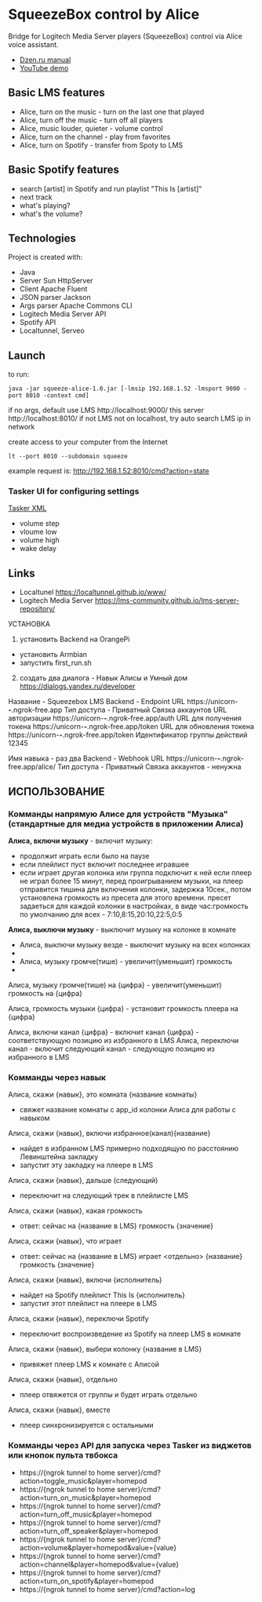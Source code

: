 # SqueezeBox control by Alice
Bridge for Logitech Media Server players (SqueezeBox) control via Alice voice assistant.
* <a href="https://dzen.ru/a/ZP0AKcRQ-h8hfwhT">Dzen.ru manual</a>
* <a href="https://[www.youtube.com/watch?v=1xTXht4AsQk](~~~~)">YouTube demo</a>
## Basic LMS features
* Alice, turn on the music - turn on the last one that played
* Alice, turn off the music - turn off all players
* Alice, music louder, quieter - volume control
* Alice, turn on the channel - play from favorites
* Alice, turn on Spotify - transfer from Spoty to LMS
## Basic Spotify features
* search [artist] in Spotify and run playlist "This Is [artist]"
* next track
* what's playing?
* what's the volume?
## Technologies
Project is created with:
* Java
* Server Sun HttpServer
* Client Apache Fluent
* JSON parser Jackson
* Args parser Apache Commons CLI
* Logitech Media Server API
* Spotify API
* Localtunnel, Serveo
## Launch
to run:
```
java -jar squeeze-alice-1.0.jar [-lmsip 192.168.1.52 -lmsport 9000 -port 8010 -context cmd]
```
if no args, default use LMS http://localhost:9000/ 
this server http://localhost:8010/
if not LMS not on localhost, try auto search LMS ip in network

create access to your computer from the Internet

```
lt --port 8010 --subdomain squeeze
```
example request is: http://192.168.1.52:8010/cmd?action=state

### Tasker UI for configuring settings

<a href="https://taskernet.com/shares/?user=AS35m8kJKYp5977YUIkcjNHTVyukgPWCIFiiEwuSPsUglqHm3bv6bL9D5mme1LtPP5KjRMog1V%2BP&id=Task%3AStateCfg">Tasker XML</a>
* volume step
* vloume low
* volume high
* wake delay
## Links
* Localtunel
https://localtunnel.github.io/www/
* Logitech Media Server
https://lms-community.github.io/lms-server-repository/


УСТАНОВКА

1. установить Backend на OrangePi

- установить Armbian
- запустить first_run.sh

2. создать два диалога - Навык Алисы и Умный дом https://dialogs.yandex.ru/developer

Название - Squeezebox LMS
Backend - Endpoint URL https://unicorn-***-***.ngrok-free.app
Тип доступа - Приватный
Связка аккаунтов
URL авторизации https://unicorn-***-***.ngrok-free.app/auth
URL для получения токена https://unicorn-***-***.ngrok-free.app/token
URL для обновления токена https://unicorn-***-***.ngrok-free.app/token
Идентификатор группы действий 12345

Имя навыка - раз два
Backend - Webhook URL https://unicorn-***-***.ngrok-free.app/alice/
Тип доступа - Приватный
Связка аккаунтов - ненужна

## ИСПОЛЬЗОВАНИЕ

### Комманды напрямую Алисе для устройств "Музыка" (стандартные для медиа устройств в приложении Алиса)

**Алиса, включи музыку** - включит музыку:
- продолжит играть если было на паузе
- если плейлист пуст включит последнее игравшее
- если играет другая колонка или группа подключит к ней
если плеер не играл более 15 минут, перед проигрыванием музыки, на плеер отправится тишина для включения колонки,
задержка 10сек., потом установлена громкость из пресета для этого времени.
пресет задаеться для каждой колонки в настройках, в виде час:громкость
по умолчанию для всех - 7:10,8:15,20:10,22:5,0:5

**Алиса, выключи музыку** - выключит музыку на колонке в комнате

* Алиса, выключи музыку везде - выключит музыку на всех колонках
* 
* Алиса, музыку громче(тише) - увеличит(уменьшит) громкость
* 
Алиса, музыку громче(тише) на {цифра} - увеличит(уменьшит) громкость на {цифра}

Алиса, громкость музыки {цифра} - установит громкость плеера на {цифра}

Алиса, включи канал {цифра} - включит канал {цифра} - соответствующую позицию из избранного в LMS
Алиса, переключи канал - включит следующий канал - следующую позицию из избранного в LMS

### Комманды через навык

Алиса, скажи {навык}, это комната {название комнаты}
- свяжет название комнаты с app_id колонки Алиса для работы с навыком

Алиса, скажи {навык}, включи избранное(канал){название}
- найдет в избранном LMS примерно подходящую по расстоянию Левинштейна закладку
- запустит эту закладку на плеере в LMS

Алиса, скажи {навык}, дальше (следующий)
- переключит на следующий трек в плейлисте LMS

Алиса, скажи {навык}, какая громкость
- ответ: сейчас на {название в LMS} громкость {значение}

Алиса, скажи {навык}, что играет
- ответ: сейчас на {название в LMS} играет <отдельно> {название} громкость {значение}

Алиса, скажи {навык}, включи {исполнитель}
- найдет на Spotify плейлист This Is {исполнитель}
- запустит этот плейлист на плеере в LMS

Алиса, скажи {навык}, переключи Spotify
- переключит воспроизведение из Spotify на плеер LMS в комнате

Алиса, скажи {навык}, выбери колонку {название в LMS}
- привяжет плеер LMS к комнате с Алисой

Алиса, скажи {навык}, отдельно
- плеер отвяжется от группы и будет играть отдельно

Алиса, скажи {навык}, вместе
- плеер синхронизируется с остальными

### Комманды через API для запуска через Tasker из виджетов или кнопок пульта твбокса

* https://{ngrok tunnel to home server}/cmd?action=toggle_music&player=homepod
* https://{ngrok tunnel to home server}/cmd?action=turn_on_music&player=homepod
* https://{ngrok tunnel to home server}/cmd?action=turn_off_music&player=homepod
* https://{ngrok tunnel to home server}/cmd?action=turn_off_speaker&player=homepod
* https://{ngrok tunnel to home server}/cmd?action=volume&player=homepod&value={value}
* https://{ngrok tunnel to home server}/cmd?action=channel&player=homepod&value={value}
* https://{ngrok tunnel to home server}/cmd?action=turn_on_spotify&player=homepod
* https://{ngrok tunnel to home server}/cmd?action=log